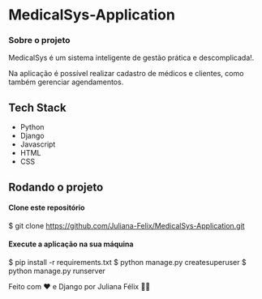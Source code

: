 # MedicalSys-Application

### Sobre o projeto

MedicalSys é um sistema inteligente de gestão prática e descomplicada!. 

Na aplicação é possível realizar cadastro de médicos e clientes, como também gerenciar agendamentos. 

## Tech Stack

* Python
* Django
* Javascript
* HTML 
* CSS

## Rodando o projeto 

#### Clone este repositório
$ git clone https://github.com/Juliana-Felix/MedicalSys-Application.git

#### Execute a aplicação na sua máquina
$ pip install -r requirements.txt
$ python manage.py createsuperuser
$ python manage.py runserver


Feito com ❤️ e Django por Juliana Félix 👋🏽 
